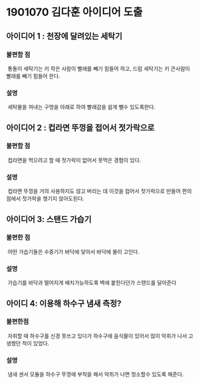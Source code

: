 # 1901070 김다훈 아이디어 도출

## 아이디어 1 : 천장에 달려있는 세탁기
### 불편함 점
&nbsp;통돌이 세탁기는 키 작은 사람이 빨래를 빼기 힘들어 하고, 드럼 세탁기는 키 큰사람이 빨래를 빼기 힘들어 한다.
### 설명
&nbsp;세탁물을 꺼내는 구멍을 아래로 하여 빨래감을 쉽게 뺄수 있도록한다.

## 아이디어 2 : 컵라면 뚜껑을 접어서 젓가락으로
### 불편함 점
&nbsp;컵라면을 먹으려고 할 때 젓가락이 없어서 못먹은 경험이 있다.
### 설명
&nbsp;컵라면 뚜껑을 거의 사용하지도 않고 버리는 데 이것을 접어서 젓가락으로 만들어 편의점에서 젓가락을 챙기지 않아도된다.

## 아이디어 3: 스탠드 가습기
### 불편한 점
&nbsp;어떤 가습기들은 수증기가 바닥에 닿아서 바닥에 물이 고인다.
### 설명
&nbsp;가습기를 바닥과 떨어지게 배치가능하도록 벽에 붙힌다던가 스탠드를 달아준다

## 아이디 4: 이용해 하수구 냄새 측정?
### 불편한점
&nbsp;자취할 때 하수구를 신경 못쓰고 있다가 하수구에 음식물이 있어서 많이 악취가 나서 고생했던 적이 있었다.
### 설명
&nbsp;냄새 센서 모듈을 하수구 뚜껑에 부착을 해서 악취가 나면 청소할수 있도록 해준다.
